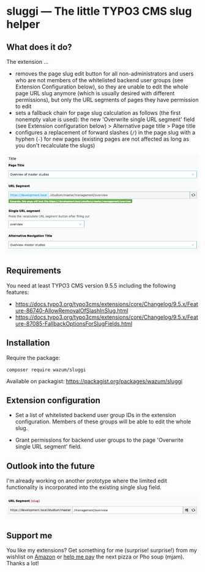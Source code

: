 # sluggi — The little TYPO3 CMS slug helper

## What does it do?

The extension … 
* removes the page slug edit button for all non-administrators and users who are not members of the whitelisted backend user groups (see Extension Configuration below), so they are unable to edit the whole page URL slug anymore (which is usually desired with different permissions), but only the URL segments of pages they have permission to edit
* sets a fallback chain for page slug calculation as follows (the first nonempty value is used): the new 'Overwrite single URL segment' field (see Extension configuration below) > Alternative page title > Page title
* configures a replacement of forward slashes (`/`) in the page slug with a hyphen (`-`) for new pages (existing pages are not affected as long as you don't recalculate the slugs)

![sluggi Features](Resources/Public/Screenshots/sluggi_features.png)

## Requirements

You need at least TYPO3 CMS version 9.5.5 including the following features:

* https://docs.typo3.org/typo3cms/extensions/core/Changelog/9.5.x/Feature-86740-AllowRemovalOfSlashInSlug.html
* https://docs.typo3.org/typo3cms/extensions/core/Changelog/9.5.x/Feature-87085-FallbackOptionsForSlugFields.html

## Installation

Require the package:

    composer require wazum/sluggi

Available on packagist:
https://packagist.org/packages/wazum/sluggi

## Extension configuration

* Set a list of whitelisted backend user group IDs in the extension configuration. Members of these groups will be able to edit the whole slug.

* Grant permissions for backend user groups to the page 'Overwrite single URL segment' field.

## Outlook into the future

I'm already working on another prototype where the limited edit functionality is incorporated into the existing single slug field.

![Slug field with limited edit functionality](Resources/Public/Screenshots/slug_future.png)

## Support me

You like my extensions? Get something for me (surprise! surprise!) from my wishlist on [Amazon](https://smile.amazon.de/hz/wishlist/dl/invite/cuUyzSQ) or [help me pay](https://www.paypal.me/wazum) the next pizza or Pho soup (mjam). Thanks a lot!
